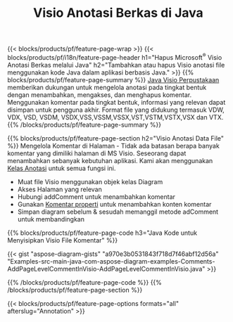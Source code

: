 ﻿---
title: Visio Anotasi Berkas di Java
url: /id/java/annotation/
description: Tambahkan atau hapus anotasi data Visio hanya dengan beberapa baris kode Java.
---
{{< blocks/products/pf/feature-page-wrap >}}
{{< blocks/products/pf/i18n/feature-page-header h1="Hapus Microsoft<sup>&reg;</sup> Visio Anotasi Berkas melalui Java" h2="Tambahkan atau hapus Visio anotasi file menggunakan kode Java dalam aplikasi berbasis Java." >}}
{{% blocks/products/pf/feature-page-summary %}}
[Java Visio Perpustakaan](/diagram/java/) memberikan dukungan untuk mengelola anotasi pada tingkat bentuk dengan menambahkan, mengakses, dan menghapus komentar. Menggunakan komentar pada tingkat bentuk, informasi yang relevan dapat disimpan untuk pengguna akhir. Format file yang didukung termasuk VDW, VDX, VSD, VSDM, VSDX,VSS,VSSM,VSSX,VST,VSTM,VSTX,VSX dan VTX.
{{% /blocks/products/pf/feature-page-summary %}}

{{% blocks/products/pf/feature-page-section h2="Visio Anotasi Data File" %}}
Mengelola Komentar di Halaman - Tidak ada batasan berapa banyak komentar yang dimiliki halaman di MS Visio. Seseorang dapat menambahkan sebanyak kebutuhan aplikasi. Kami akan menggunakan [Kelas Anotasi](https://apireference.aspose.com/diagram/java/com.aspose.diagram/annotation) untuk semua fungsi ini.

+ Muat file Visio menggunakan objek kelas Diagram
+ Akses Halaman yang relevan 
+ Hubungi addComment untuk menambahkan komentar
+ Gunakan [Komentar properti](https://apireference.aspose.com/diagram/java/com.aspose.diagram/annotation#Comment) untuk menambahkan konten komentar 
+ Simpan diagram sebelum & sesudah memanggil metode adComment untuk membandingkan

{{% blocks/products/pf/feature-page-code h3="Java Kode untuk Menyisipkan Visio File Komentar" %}}

{{< gist "aspose-diagram-gists" "a970e3b0531843f718d7f46abf12d56a" "Examples-src-main-java-com-aspose-diagram-examples-Comments-AddPageLevelCommentInVisio-AddPageLevelCommentInVisio.java" >}}

{{% /blocks/products/pf/feature-page-code %}}
{{% /blocks/products/pf/feature-page-section %}}

{{< blocks/products/pf/feature-page-options formats="all" afterslug="Annotation" >}}